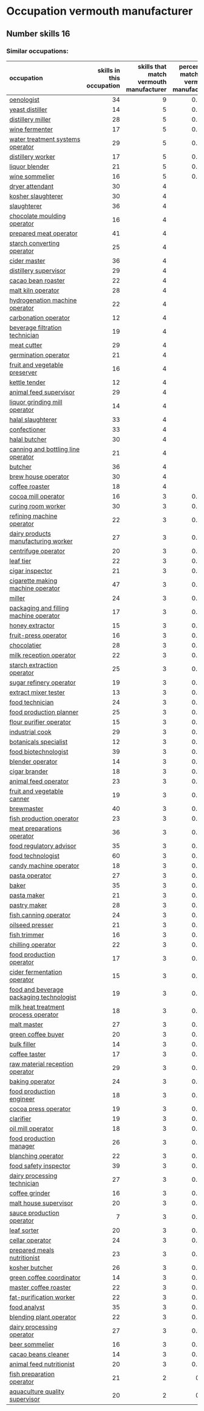 # Occupation vermouth manufacturer
## Number skills 16
### Similar occupations:
| occupation                                                                              |   skills in this occupation |   skills that match vermouth manufacturer |   percentage match with vermouth manufacturer |   skills not in vermouth manufacturer |
|:----------------------------------------------------------------------------------------|----------------------------:|------------------------------------------:|----------------------------------------------:|--------------------------------------:|
| [oenologist](oenologist.md)                                                             |                          34 |                                         9 |                                        0.5625 |                                    25 |
| [yeast distiller](yeast_distiller.md)                                                   |                          14 |                                         5 |                                        0.3125 |                                     9 |
| [distillery miller](distillery_miller.md)                                               |                          28 |                                         5 |                                        0.3125 |                                    23 |
| [wine fermenter](wine_fermenter.md)                                                     |                          17 |                                         5 |                                        0.3125 |                                    12 |
| [water treatment systems operator](water_treatment_systems_operator.md)                 |                          29 |                                         5 |                                        0.3125 |                                    24 |
| [distillery worker](distillery_worker.md)                                               |                          17 |                                         5 |                                        0.3125 |                                    12 |
| [liquor blender](liquor_blender.md)                                                     |                          21 |                                         5 |                                        0.3125 |                                    16 |
| [wine sommelier](wine_sommelier.md)                                                     |                          16 |                                         5 |                                        0.3125 |                                    11 |
| [dryer attendant](dryer_attendant.md)                                                   |                          30 |                                         4 |                                        0.25   |                                    26 |
| [kosher slaughterer](kosher_slaughterer.md)                                             |                          30 |                                         4 |                                        0.25   |                                    26 |
| [slaughterer](slaughterer.md)                                                           |                          36 |                                         4 |                                        0.25   |                                    32 |
| [chocolate moulding operator](chocolate_moulding_operator.md)                           |                          16 |                                         4 |                                        0.25   |                                    12 |
| [prepared meat operator](prepared_meat_operator.md)                                     |                          41 |                                         4 |                                        0.25   |                                    37 |
| [starch converting operator](starch_converting_operator.md)                             |                          25 |                                         4 |                                        0.25   |                                    21 |
| [cider master](cider_master.md)                                                         |                          36 |                                         4 |                                        0.25   |                                    32 |
| [distillery supervisor](distillery_supervisor.md)                                       |                          29 |                                         4 |                                        0.25   |                                    25 |
| [cacao bean roaster](cacao_bean_roaster.md)                                             |                          22 |                                         4 |                                        0.25   |                                    18 |
| [malt kiln operator](malt_kiln_operator.md)                                             |                          28 |                                         4 |                                        0.25   |                                    24 |
| [hydrogenation machine operator](hydrogenation_machine_operator.md)                     |                          22 |                                         4 |                                        0.25   |                                    18 |
| [carbonation operator](carbonation_operator.md)                                         |                          12 |                                         4 |                                        0.25   |                                     8 |
| [beverage filtration technician](beverage_filtration_technician.md)                     |                          19 |                                         4 |                                        0.25   |                                    15 |
| [meat cutter](meat_cutter.md)                                                           |                          29 |                                         4 |                                        0.25   |                                    25 |
| [germination operator](germination_operator.md)                                         |                          21 |                                         4 |                                        0.25   |                                    17 |
| [fruit and vegetable preserver](fruit_and_vegetable_preserver.md)                       |                          16 |                                         4 |                                        0.25   |                                    12 |
| [kettle tender](kettle_tender.md)                                                       |                          12 |                                         4 |                                        0.25   |                                     8 |
| [animal feed supervisor](animal_feed_supervisor.md)                                     |                          29 |                                         4 |                                        0.25   |                                    25 |
| [liquor grinding mill operator](liquor_grinding_mill_operator.md)                       |                          14 |                                         4 |                                        0.25   |                                    10 |
| [halal slaughterer](halal_slaughterer.md)                                               |                          33 |                                         4 |                                        0.25   |                                    29 |
| [confectioner](confectioner.md)                                                         |                          33 |                                         4 |                                        0.25   |                                    29 |
| [halal butcher](halal_butcher.md)                                                       |                          30 |                                         4 |                                        0.25   |                                    26 |
| [canning and bottling line operator](canning_and_bottling_line_operator.md)             |                          21 |                                         4 |                                        0.25   |                                    17 |
| [butcher](butcher.md)                                                                   |                          36 |                                         4 |                                        0.25   |                                    32 |
| [brew house operator](brew_house_operator.md)                                           |                          30 |                                         4 |                                        0.25   |                                    26 |
| [coffee roaster](coffee_roaster.md)                                                     |                          18 |                                         4 |                                        0.25   |                                    14 |
| [cocoa mill operator](cocoa_mill_operator.md)                                           |                          16 |                                         3 |                                        0.1875 |                                    13 |
| [curing room worker](curing_room_worker.md)                                             |                          30 |                                         3 |                                        0.1875 |                                    27 |
| [refining machine operator](refining_machine_operator.md)                               |                          22 |                                         3 |                                        0.1875 |                                    19 |
| [dairy products manufacturing worker](dairy_products_manufacturing_worker.md)           |                          27 |                                         3 |                                        0.1875 |                                    24 |
| [centrifuge operator](centrifuge_operator.md)                                           |                          20 |                                         3 |                                        0.1875 |                                    17 |
| [leaf tier](leaf_tier.md)                                                               |                          22 |                                         3 |                                        0.1875 |                                    19 |
| [cigar inspector](cigar_inspector.md)                                                   |                          21 |                                         3 |                                        0.1875 |                                    18 |
| [cigarette making machine operator](cigarette_making_machine_operator.md)               |                          47 |                                         3 |                                        0.1875 |                                    44 |
| [miller](miller.md)                                                                     |                          24 |                                         3 |                                        0.1875 |                                    21 |
| [packaging and filling machine operator](packaging_and_filling_machine_operator.md)     |                          17 |                                         3 |                                        0.1875 |                                    14 |
| [honey extractor](honey_extractor.md)                                                   |                          15 |                                         3 |                                        0.1875 |                                    12 |
| [fruit-press operator](fruit-press_operator.md)                                         |                          16 |                                         3 |                                        0.1875 |                                    13 |
| [chocolatier](chocolatier.md)                                                           |                          28 |                                         3 |                                        0.1875 |                                    25 |
| [milk reception operator](milk_reception_operator.md)                                   |                          22 |                                         3 |                                        0.1875 |                                    19 |
| [starch extraction operator](starch_extraction_operator.md)                             |                          25 |                                         3 |                                        0.1875 |                                    22 |
| [sugar refinery operator](sugar_refinery_operator.md)                                   |                          19 |                                         3 |                                        0.1875 |                                    16 |
| [extract mixer tester](extract_mixer_tester.md)                                         |                          13 |                                         3 |                                        0.1875 |                                    10 |
| [food technician](food_technician.md)                                                   |                          24 |                                         3 |                                        0.1875 |                                    21 |
| [food production planner](food_production_planner.md)                                   |                          25 |                                         3 |                                        0.1875 |                                    22 |
| [flour purifier operator](flour_purifier_operator.md)                                   |                          15 |                                         3 |                                        0.1875 |                                    12 |
| [industrial cook](industrial_cook.md)                                                   |                          29 |                                         3 |                                        0.1875 |                                    26 |
| [botanicals specialist](botanicals_specialist.md)                                       |                          12 |                                         3 |                                        0.1875 |                                     9 |
| [food biotechnologist](food_biotechnologist.md)                                         |                          39 |                                         3 |                                        0.1875 |                                    36 |
| [blender operator](blender_operator.md)                                                 |                          14 |                                         3 |                                        0.1875 |                                    11 |
| [cigar brander](cigar_brander.md)                                                       |                          18 |                                         3 |                                        0.1875 |                                    15 |
| [animal feed operator](animal_feed_operator.md)                                         |                          23 |                                         3 |                                        0.1875 |                                    20 |
| [fruit and vegetable canner](fruit_and_vegetable_canner.md)                             |                          19 |                                         3 |                                        0.1875 |                                    16 |
| [brewmaster](brewmaster.md)                                                             |                          40 |                                         3 |                                        0.1875 |                                    37 |
| [fish production operator](fish_production_operator.md)                                 |                          23 |                                         3 |                                        0.1875 |                                    20 |
| [meat preparations operator](meat_preparations_operator.md)                             |                          36 |                                         3 |                                        0.1875 |                                    33 |
| [food regulatory advisor](food_regulatory_advisor.md)                                   |                          35 |                                         3 |                                        0.1875 |                                    32 |
| [food technologist](food_technologist.md)                                               |                          60 |                                         3 |                                        0.1875 |                                    57 |
| [candy machine operator](candy_machine_operator.md)                                     |                          18 |                                         3 |                                        0.1875 |                                    15 |
| [pasta operator](pasta_operator.md)                                                     |                          27 |                                         3 |                                        0.1875 |                                    24 |
| [baker](baker.md)                                                                       |                          35 |                                         3 |                                        0.1875 |                                    32 |
| [pasta maker](pasta_maker.md)                                                           |                          21 |                                         3 |                                        0.1875 |                                    18 |
| [pastry maker](pastry_maker.md)                                                         |                          28 |                                         3 |                                        0.1875 |                                    25 |
| [fish canning operator](fish_canning_operator.md)                                       |                          24 |                                         3 |                                        0.1875 |                                    21 |
| [oilseed presser](oilseed_presser.md)                                                   |                          21 |                                         3 |                                        0.1875 |                                    18 |
| [fish trimmer](fish_trimmer.md)                                                         |                          16 |                                         3 |                                        0.1875 |                                    13 |
| [chilling operator](chilling_operator.md)                                               |                          22 |                                         3 |                                        0.1875 |                                    19 |
| [food production operator](food_production_operator.md)                                 |                          17 |                                         3 |                                        0.1875 |                                    14 |
| [cider fermentation operator](cider_fermentation_operator.md)                           |                          15 |                                         3 |                                        0.1875 |                                    12 |
| [food and beverage packaging technologist](food_and_beverage_packaging_technologist.md) |                          19 |                                         3 |                                        0.1875 |                                    16 |
| [milk heat treatment process operator](milk_heat_treatment_process_operator.md)         |                          18 |                                         3 |                                        0.1875 |                                    15 |
| [malt master](malt_master.md)                                                           |                          27 |                                         3 |                                        0.1875 |                                    24 |
| [green coffee buyer](green_coffee_buyer.md)                                             |                          20 |                                         3 |                                        0.1875 |                                    17 |
| [bulk filler](bulk_filler.md)                                                           |                          14 |                                         3 |                                        0.1875 |                                    11 |
| [coffee taster](coffee_taster.md)                                                       |                          17 |                                         3 |                                        0.1875 |                                    14 |
| [raw material reception operator](raw_material_reception_operator.md)                   |                          29 |                                         3 |                                        0.1875 |                                    26 |
| [baking operator](baking_operator.md)                                                   |                          24 |                                         3 |                                        0.1875 |                                    21 |
| [food production engineer](food_production_engineer.md)                                 |                          18 |                                         3 |                                        0.1875 |                                    15 |
| [cocoa press operator](cocoa_press_operator.md)                                         |                          19 |                                         3 |                                        0.1875 |                                    16 |
| [clarifier](clarifier.md)                                                               |                          19 |                                         3 |                                        0.1875 |                                    16 |
| [oil mill operator](oil_mill_operator.md)                                               |                          18 |                                         3 |                                        0.1875 |                                    15 |
| [food production manager](food_production_manager.md)                                   |                          26 |                                         3 |                                        0.1875 |                                    23 |
| [blanching operator](blanching_operator.md)                                             |                          22 |                                         3 |                                        0.1875 |                                    19 |
| [food safety inspector](food_safety_inspector.md)                                       |                          39 |                                         3 |                                        0.1875 |                                    36 |
| [dairy processing technician](dairy_processing_technician.md)                           |                          27 |                                         3 |                                        0.1875 |                                    24 |
| [coffee grinder](coffee_grinder.md)                                                     |                          16 |                                         3 |                                        0.1875 |                                    13 |
| [malt house supervisor](malt_house_supervisor.md)                                       |                          20 |                                         3 |                                        0.1875 |                                    17 |
| [sauce production operator](sauce_production_operator.md)                               |                           7 |                                         3 |                                        0.1875 |                                     4 |
| [leaf sorter](leaf_sorter.md)                                                           |                          20 |                                         3 |                                        0.1875 |                                    17 |
| [cellar operator](cellar_operator.md)                                                   |                          24 |                                         3 |                                        0.1875 |                                    21 |
| [prepared meals nutritionist](prepared_meals_nutritionist.md)                           |                          23 |                                         3 |                                        0.1875 |                                    20 |
| [kosher butcher](kosher_butcher.md)                                                     |                          26 |                                         3 |                                        0.1875 |                                    23 |
| [green coffee coordinator](green coffee coordinator.md)                                 |                          14 |                                         3 |                                        0.1875 |                                    11 |
| [master coffee roaster](master_coffee_roaster.md)                                       |                          22 |                                         3 |                                        0.1875 |                                    19 |
| [fat-purification worker](fat-purification_worker.md)                                   |                          22 |                                         3 |                                        0.1875 |                                    19 |
| [food analyst](food_analyst.md)                                                         |                          35 |                                         3 |                                        0.1875 |                                    32 |
| [blending plant operator](blending_plant_operator.md)                                   |                          22 |                                         3 |                                        0.1875 |                                    19 |
| [dairy processing operator](dairy_processing_operator.md)                               |                          27 |                                         3 |                                        0.1875 |                                    24 |
| [beer sommelier](beer_sommelier.md)                                                     |                          16 |                                         3 |                                        0.1875 |                                    13 |
| [cacao beans cleaner](cacao_beans_cleaner.md)                                           |                          14 |                                         3 |                                        0.1875 |                                    11 |
| [animal feed nutritionist](animal_feed_nutritionist.md)                                 |                          20 |                                         3 |                                        0.1875 |                                    17 |
| [fish preparation operator](fish_preparation_operator.md)                               |                          21 |                                         2 |                                        0.125  |                                    19 |
| [aquaculture quality supervisor](aquaculture_quality_supervisor.md)                     |                          20 |                                         2 |                                        0.125  |                                    18 |
